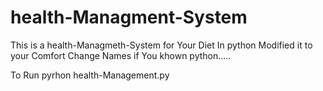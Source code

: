 # health-Managment-System
This is a health-Managmeth-System 
for Your Diet In python
Modified it to your Comfort
Change Names if You khown 
python.....




To Run
pyrhon health-Management.py
